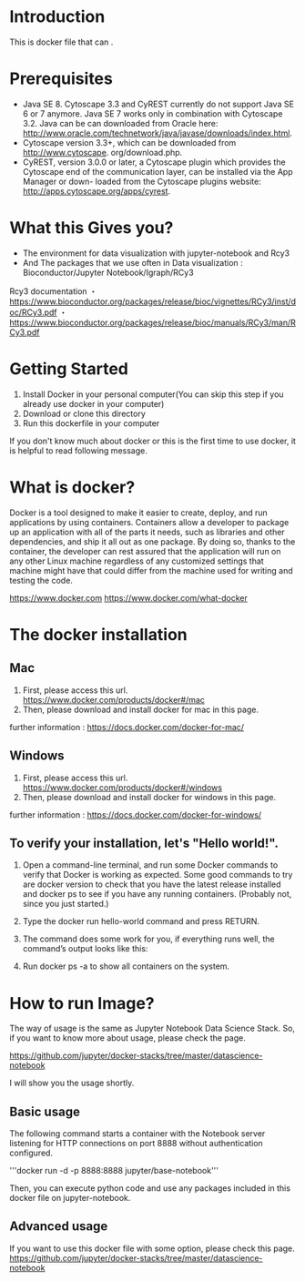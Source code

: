 # Introduction

This is docker file that can .

# Prerequisites

- Java SE 8. Cytoscape 3.3 and CyREST currently do not support Java SE 6 or 7 anymore. Java SE 7 works only in combination with Cytoscape 3.2. Java can be can downloaded from Oracle here: http://www.oracle.com/technetwork/java/javase/downloads/index.html.
- Cytoscape version 3.3+, which can be downloaded from http://www.cytoscape. org/download.php.
- CyREST, version 3.0.0 or later, a Cytoscape plugin which provides the Cytoscape end of the communication layer, can be installed via the App Manager or down- loaded from the Cytoscape plugins website: http://apps.cytoscape.org/apps/cyrest.

# What this Gives you?

- The environment for data visualization with jupyter-notebook and Rcy3
- And The packages that we use often in Data visualization : Bioconductor/Jupyter Notebook/Igraph/RCy3

Rcy3 documentation
・https://www.bioconductor.org/packages/release/bioc/vignettes/RCy3/inst/doc/RCy3.pdf
・https://www.bioconductor.org/packages/release/bioc/manuals/RCy3/man/RCy3.pdf

# Getting Started

1. Install Docker in your personal computer(You can skip this step if you already use docker in your computer)
1. Download or clone this directory
1. Run this dockerfile in your computer

If you don't know much about docker or this is the first time to use docker, it is helpful to read following message.

# What is docker?

Docker is a tool designed to make it easier to create, deploy, and run applications by using containers. Containers allow a developer to package up an application with all of the parts it needs, such as libraries and other dependencies, and ship it all out as one package. By doing so, thanks to the container, the developer can rest assured that the application will run on any other Linux machine regardless of any customized settings that machine might have that could differ from the machine used for writing and testing the code.

https://www.docker.com
https://www.docker.com/what-docker

# The docker installation

## Mac

1. First, please access this url. https://www.docker.com/products/docker#/mac
1. Then, please download and install docker for mac in this page.

further information : https://docs.docker.com/docker-for-mac/

## Windows
1. First, please access this url. https://www.docker.com/products/docker#/windows
1. Then, please download and install docker for windows in this page.

further information : https://docs.docker.com/docker-for-windows/

## To verify your installation, let's "Hello world!".

1. Open a command-line terminal, and run some Docker commands to verify that Docker is working as expected.
Some good commands to try are docker version to check that you have the latest release installed and docker ps to see if you have any running containers. (Probably not, since you just started.)

1. Type the docker run hello-world command and press RETURN.

1. The command does some work for you, if everything runs well, the command’s output looks like this:

1. Run docker ps -a to show all containers on the system.

# How to run Image?

The way of usage is the same as Jupyter Notebook Data Science Stack. So, if you want to know more about usage, please check the page.

https://github.com/jupyter/docker-stacks/tree/master/datascience-notebook

I will show you the usage shortly.

## Basic usage

The following command starts a container with the Notebook server listening for HTTP connections on port 8888 without authentication configured.

'''docker run -d -p 8888:8888 jupyter/base-notebook'''

Then, you can execute python code and use any packages included in this docker file on jupyter-notebook.

## Advanced usage

If you want to use this docker file with some option, please check this page.
https://github.com/jupyter/docker-stacks/tree/master/datascience-notebook
